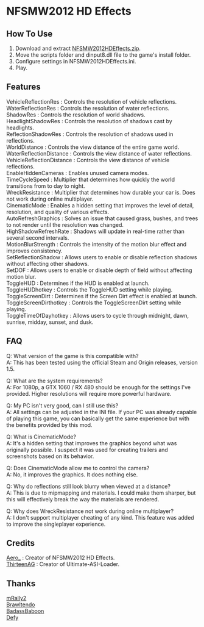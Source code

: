 # NFSMW2012 HD Effects

## How To Use  
1. Download and extract [NFSMW2012HDEffects.zip](https://github.com/AeroWidescreen/NFSMW2012HDEffects/releases).  
2. Move the scripts folder and dinput8.dll file to the game's install folder.  
3. Configure settings in NFSMW2012HDEffects.ini.  
4. Play.  

## Features   
VehicleReflectionRes : Controls the resolution of vehicle reflections.  
WaterReflectionRes : Controls the resolution of water reflections.  
ShadowRes : Controls the resolution of world shadows.  
HeadlightShadowRes : Controls the resolution of shadows cast by headlights.  
ReflectionShadowRes : Controls the resolution of shadows used in reflections.  
WorldDistance : Controls the view distance of the entire game world.  
WaterReflectionDistance : Controls the view distance of water reflections.  
VehicleReflectionDistance : Controls the view distance of vehicle reflections.  
EnableHiddenCameras : Enables unused camera modes.  
TimeCycleSpeed : Multiplier that determines how quickly the world transitions from to day to night.  
WreckResistance : Multiplier that determines how durable your car is. Does not work during online multiplayer.  
CinematicMode : Enables a hidden setting that improves the level of detail, resolution, and quality of various effects.  
AutoRefreshGraphics : Solves an issue that caused grass, bushes, and trees to not render until the resolution was changed.  
HighShadowRefreshRate : Shadows will update in real-time rather than several second intervals.  
MotionBlurStrength : Controls the intensity of the motion blur effect and improves consistency.  
SetReflectionShadow : Allows users to enable or disable reflection shadows without affecting other shadows.  
SetDOF : Allows users to enable or disable depth of field without affecting motion blur.  
ToggleHUD : Determines if the HUD is enabled at launch.  
ToggleHUDhotkey : Controls the ToggleHUD setting while playing.  
ToggleScreenDirt : Determines if the Screen Dirt effect is enabled at launch.  
ToggleScreenDirthotkey : Controls the ToggleScreenDirt setting while playing.  
ToggleTimeOfDayhotkey : Allows users to cycle through midnight, dawn, sunrise, midday, sunset, and dusk.  

## FAQ
Q: What version of the game is this compatible with?  
A: This has been tested using the official Steam and Origin releases, version 1.5.  

Q: What are the system requirements?  
A: For 1080p, a GTX 1060 / RX 480 should be enough for the settings I've provided. Higher resolutions will require more powerful hardware.  

Q: My PC isn't very good, can I still use this?  
A: All settings can be adjusted in the INI file. If your PC was already capable of playing this game, you can basically get the same experience but with the benefits provided by this mod.  

Q: What is CinematicMode?  
A: It's a hidden setting that improves the graphics beyond what was originally possible. I suspect it was used for creating trailers and screenshots based on its behavior.   

Q: Does CinematicMode allow me to control the camera?  
A: No, it improves the graphics. It does nothing else.  

Q: Why do reflections still look blurry when viewed at a distance?  
A: This is due to mipmapping and materials. I could make them sharper, but this will effectively break the way the materials are rendered.  

Q: Why does WreckResistance not work during online multiplayer?  
A: I don't support multiplayer cheating of any kind. This feature was added to improve the singleplayer experience.  

## Credits
[Aero_](https://github.com/AeroWidescreen) : Creator of NFSMW2012 HD Effects.  
[ThirteenAG](https://github.com/ThirteenAG) : Creator of Ultimate-ASI-Loader.  

## Thanks
[mRally2](https://nfsmods.xyz/usermods/3237)  
[Brawltendo](https://github.com/Brawltendo)  
[BadassBaboon](https://www.youtube.com/channel/UC3e-Xp4oPzNu06hxy2242Gg)  
[Defy](https://nfsmods.xyz/user/57)  
